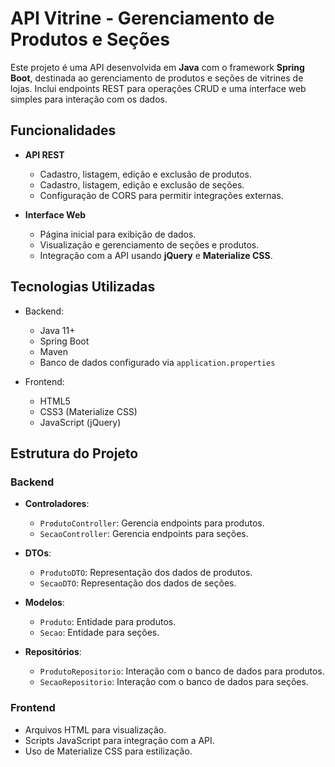# API Vitrine - Gerenciamento de Produtos e Seções

Este projeto é uma API desenvolvida em **Java** com o framework **Spring Boot**, destinada ao gerenciamento de produtos e seções de vitrines de lojas. Inclui endpoints REST para operações CRUD e uma interface web simples para interação com os dados.

## Funcionalidades

- **API REST**
  - Cadastro, listagem, edição e exclusão de produtos.
  - Cadastro, listagem, edição e exclusão de seções.
  - Configuração de CORS para permitir integrações externas.

- **Interface Web**
  - Página inicial para exibição de dados.
  - Visualização e gerenciamento de seções e produtos.
  - Integração com a API usando **jQuery** e **Materialize CSS**.

## Tecnologias Utilizadas

- Backend:
  - Java 11+
  - Spring Boot
  - Maven
  - Banco de dados configurado via `application.properties`

- Frontend:
  - HTML5
  - CSS3 (Materialize CSS)
  - JavaScript (jQuery)

## Estrutura do Projeto

### Backend
- **Controladores**:
  - `ProdutoController`: Gerencia endpoints para produtos.
  - `SecaoController`: Gerencia endpoints para seções.

- **DTOs**:
  - `ProdutoDTO`: Representação dos dados de produtos.
  - `SecaoDTO`: Representação dos dados de seções.

- **Modelos**:
  - `Produto`: Entidade para produtos.
  - `Secao`: Entidade para seções.

- **Repositórios**:
  - `ProdutoRepositorio`: Interação com o banco de dados para produtos.
  - `SecaoRepositorio`: Interação com o banco de dados para seções.

### Frontend
- Arquivos HTML para visualização.
- Scripts JavaScript para integração com a API.
- Uso de Materialize CSS para estilização.
